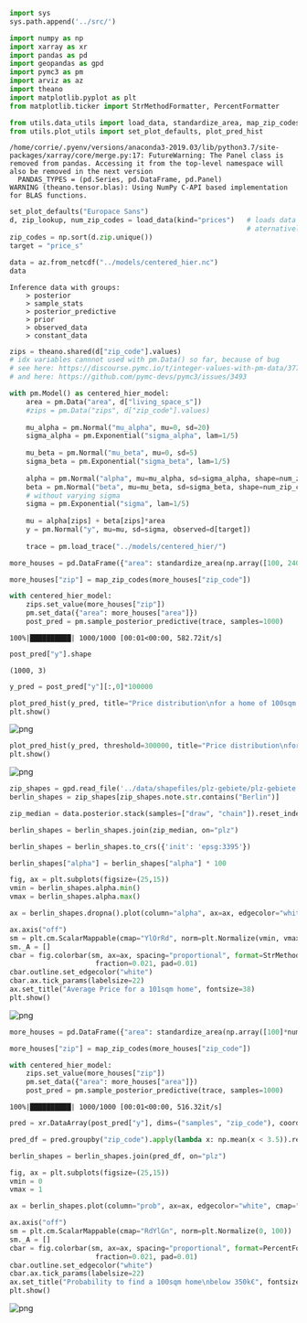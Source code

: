 ```python
import sys
sys.path.append('../src/')

import numpy as np
import xarray as xr
import pandas as pd
import geopandas as gpd
import pymc3 as pm
import arviz as az
import theano
import matplotlib.pyplot as plt
from matplotlib.ticker import StrMethodFormatter, PercentFormatter

from utils.data_utils import load_data, standardize_area, map_zip_codes
from utils.plot_utils import set_plot_defaults, plot_pred_hist
```

    /home/corrie/.pyenv/versions/anaconda3-2019.03/lib/python3.7/site-packages/xarray/core/merge.py:17: FutureWarning: The Panel class is removed from pandas. Accessing it from the top-level namespace will also be removed in the next version
      PANDAS_TYPES = (pd.Series, pd.DataFrame, pd.Panel)
    WARNING (theano.tensor.blas): Using NumPy C-API based implementation for BLAS functions.



```python
set_plot_defaults("Europace Sans")
d, zip_lookup, num_zip_codes = load_data(kind="prices")   # loads data from data/interim_data/houses.csv 
                                                          # aternatively, use kind="rents" to load data from data/interim_data/rent.csv
zip_codes = np.sort(d.zip.unique())
target = "price_s"
```


```python
data = az.from_netcdf("../models/centered_hier.nc")
data
```




    Inference data with groups:
    	> posterior
    	> sample_stats
    	> posterior_predictive
    	> prior
    	> observed_data
    	> constant_data




```python
zips = theano.shared(d["zip_code"].values)
# idx variables cannnot used with pm.Data() so far, because of bug
# see here: https://discourse.pymc.io/t/integer-values-with-pm-data/3776
# and here: https://github.com/pymc-devs/pymc3/issues/3493

with pm.Model() as centered_hier_model:
    area = pm.Data("area", d["living_space_s"])
    #zips = pm.Data("zips", d["zip_code"].values)
    
    mu_alpha = pm.Normal("mu_alpha", mu=0, sd=20)
    sigma_alpha = pm.Exponential("sigma_alpha", lam=1/5)
    
    mu_beta = pm.Normal("mu_beta", mu=0, sd=5)
    sigma_beta = pm.Exponential("sigma_beta", lam=1/5)
    
    alpha = pm.Normal("alpha", mu=mu_alpha, sd=sigma_alpha, shape=num_zip_codes)
    beta = pm.Normal("beta", mu=mu_beta, sd=sigma_beta, shape=num_zip_codes)
    # without varying sigma
    sigma = pm.Exponential("sigma", lam=1/5)
    
    mu = alpha[zips] + beta[zips]*area
    y = pm.Normal("y", mu=mu, sd=sigma, observed=d[target])
    
    trace = pm.load_trace("../models/centered_hier/")
```


```python
more_houses = pd.DataFrame({"area": standardize_area(np.array([100, 240, 74]), d=d), "zip_code": ["10243", "10179", "12047"]})
```


```python
more_houses["zip"] = map_zip_codes(more_houses["zip_code"])
```


```python
with centered_hier_model:
    zips.set_value(more_houses["zip"])
    pm.set_data({"area": more_houses["area"]})
    post_pred = pm.sample_posterior_predictive(trace, samples=1000)
```

    100%|██████████| 1000/1000 [00:01<00:00, 582.72it/s]



```python
post_pred["y"].shape
```




    (1000, 3)




```python
y_pred = post_pred["y"][:,0]*100000
```


```python
plot_pred_hist(y_pred, title="Price distribution\nfor a home of 100sqm in 10243")
plt.show()
```


![png](07_Results_files/07_Results_9_0.png)



```python
plot_pred_hist(y_pred, threshold=300000, title="Price distribution\nfor a home of 100sqm in 10243")
plt.show()
```


![png](07_Results_files/07_Results_10_0.png)



```python
zip_shapes = gpd.read_file('../data/shapefiles/plz-gebiete/plz-gebiete.shp')
berlin_shapes = zip_shapes[zip_shapes.note.str.contains("Berlin")]
```


```python
zip_median = data.posterior.stack(samples=["draw", "chain"]).reset_index("samples")["alpha"].groupby("zip_code").median(dim="samples").to_dataframe()
```


```python
berlin_shapes = berlin_shapes.join(zip_median, on="plz")
```


```python
berlin_shapes = berlin_shapes.to_crs({'init': 'epsg:3395'})
```


```python
berlin_shapes["alpha"] = berlin_shapes["alpha"] * 100
```


```python
fig, ax = plt.subplots(figsize=(25,15))
vmin = berlin_shapes.alpha.min()
vmax = berlin_shapes.alpha.max()

ax = berlin_shapes.dropna().plot(column="alpha", ax=ax, edgecolor="white", cmap="YlOrRd")

ax.axis("off")
sm = plt.cm.ScalarMappable(cmap="YlOrRd", norm=plt.Normalize(vmin, vmax))
sm._A = []
cbar = fig.colorbar(sm, ax=ax, spacing="proportional", format=StrMethodFormatter("{x:.0f}k€"), 
                     fraction=0.021, pad=0.01)
cbar.outline.set_edgecolor("white")
cbar.ax.tick_params(labelsize=22)
ax.set_title("Average Price for a 101sqm home", fontsize=38)
plt.show()
```


![png](07_Results_files/07_Results_16_0.png)



```python
more_houses = pd.DataFrame({"area": standardize_area(np.array([100]*num_zip_codes), d=d), "zip_code": zip_codes})
```


```python
more_houses["zip"] = map_zip_codes(more_houses["zip_code"])
```


```python
with centered_hier_model:
    zips.set_value(more_houses["zip"])
    pm.set_data({"area": more_houses["area"]})
    post_pred = pm.sample_posterior_predictive(trace, samples=1000)
```

    100%|██████████| 1000/1000 [00:01<00:00, 516.32it/s]



```python
pred = xr.DataArray(post_pred["y"], dims=("samples", "zip_code"), coords={"zip_code": zip_codes})
```


```python
pred_df = pred.groupby("zip_code").apply(lambda x: np.mean(x < 3.5)).rename("prob").to_dataframe()
```


```python
berlin_shapes = berlin_shapes.join(pred_df, on="plz")
```


```python
fig, ax = plt.subplots(figsize=(25,15))
vmin = 0
vmax = 1 

ax = berlin_shapes.plot(column="prob", ax=ax, edgecolor="white", cmap="RdYlGn",vmin=vmin, vmax=vmax)

ax.axis("off")
sm = plt.cm.ScalarMappable(cmap="RdYlGn", norm=plt.Normalize(0, 100))
sm._A = []
cbar = fig.colorbar(sm, ax=ax, spacing="proportional", format=PercentFormatter(), 
                     fraction=0.021, pad=0.01)
cbar.outline.set_edgecolor("white")
cbar.ax.tick_params(labelsize=22)
ax.set_title("Probability to find a 100sqm home\nbelow 350k€", fontsize=38)
plt.show()
```


![png](07_Results_files/07_Results_23_0.png)

